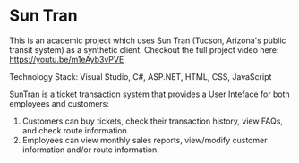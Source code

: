 # Sun Tran

This is an academic project which uses Sun Tran (Tucson, Arizona's public transit system) as a synthetic client.
Checkout the full project video here: https://youtu.be/m1eAyb3vPVE

Technology Stack: Visual Studio, C#, ASP.NET, HTML, CSS, JavaScript

SunTran is a ticket transaction system that provides a User Inteface for both employees and customers:

  1. Customers can buy tickets, check their transaction history, view FAQs, and check route information.
  2. Employees can view monthly sales reports, view/modify customer information and/or route information.
